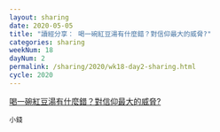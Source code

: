 ```yaml
---
layout: sharing
date: 2020-05-05
title: "讀經分享： 喝一碗紅豆湯有什麼錯？對信仰最大的威脅?"
categories: sharing
weekNum: 18
dayNum: 2
permalink: /sharing/2020/wk18-day2-sharing.html
cycle: 2020
---
```


[喝一碗紅豆湯有什麼錯？對信仰最大的威脅?](https://youtu.be/e4P4omo3-lg)

`小錢`
